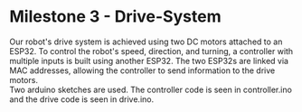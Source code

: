 # Milestone 3 - Drive-System
Our robot's drive system is achieved using two DC motors attached to an ESP32. To control the robot's speed, direction, and turning, a controller with multiple inputs is built using another ESP32. The two ESP32s are linked via MAC addresses, allowing the controller to send information to the drive motors.  
Two arduino sketches are used.
The controller code is seen in controller.ino and the drive code is seen in drive.ino.
